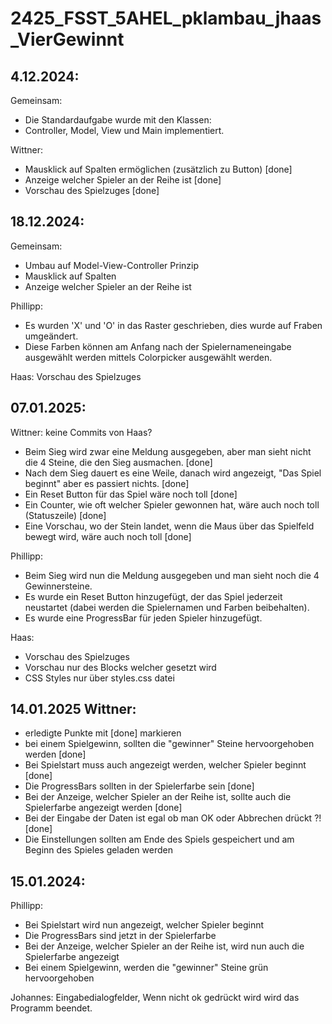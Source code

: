 # 2425_FSST_5AHEL_pklambau_jhaas_VierGewinnt

## 4.12.2024: 
Gemeinsam: 
- Die Standardaufgabe wurde mit den Klassen: 
- Controller, Model, View und Main implementiert.

Wittner:
- Mausklick auf Spalten ermöglichen (zusätzlich zu Button) [done]
- Anzeige welcher Spieler an der Reihe ist [done]
- Vorschau des Spielzuges [done]

## 18.12.2024: 
Gemeinsam: 
- Umbau auf Model-View-Controller Prinzip
- Mausklick auf Spalten
- Anzeige welcher Spieler an der Reihe ist

Phillipp:
- Es wurden 'X' und 'O' in das Raster geschrieben, dies wurde auf Fraben umgeändert.
- Diese Farben können am Anfang nach der Spielernameneingabe  ausgewählt werden mittels Colorpicker ausgewählt werden.

Haas:
Vorschau des Spielzuges

## 07.01.2025:
Wittner: keine Commits von Haas?
- Beim Sieg wird zwar eine Meldung ausgegeben, aber man sieht nicht die 4 Steine, die den Sieg ausmachen. [done]
- Nach dem Sieg dauert es eine Weile, danach wird angezeigt, "Das Spiel beginnt" aber es passiert nichts. [done]
- Ein Reset Button für das Spiel wäre noch toll [done]
- Ein Counter, wie oft welcher Spieler gewonnen hat, wäre auch noch toll (Statuszeile) [done]
- Eine Vorschau, wo der Stein landet, wenn die Maus über das Spielfeld bewegt wird, wäre auch noch toll [done]

Phillipp:
- Beim Sieg wird nun die Meldung ausgegeben und man sieht noch die 4 Gewinnersteine.
- Es wurde ein Reset Button hinzugefügt, der das Spiel jederzeit neustartet (dabei werden die Spielernamen und Farben beibehalten).
- Es wurde eine ProgressBar für jeden Spieler hinzugefügt.

Haas:
- Vorschau des Spielzuges
- Vorschau nur des Blocks welcher gesetzt wird
- CSS Styles nur über styles.css datei

## 14.01.2025 Wittner:
- erledigte Punkte mit [done] markieren
- bei einem Spielgewinn, sollten die "gewinner" Steine hervoorgehoben werden [done]
- Bei Spielstart muss auch angezeigt werden, welcher Spieler beginnt [done]
- Die ProgressBars sollten in der Spielerfarbe sein [done]
- Bei der Anzeige, welcher Spieler an der Reihe ist, sollte auch die Spielerfarbe angezeigt werden [done]
- Bei der Eingabe der Daten ist egal ob man OK oder Abbrechen drückt ?! [done]
- Die Einstellungen sollten am Ende des Spiels gespeichert und am Beginn des Spieles geladen werden

## 15.01.2024:
Phillipp:
- Bei Spielstart wird nun angezeigt, welcher Spieler beginnt
- Die ProgressBars sind jetzt in der Spielerfarbe
- Bei der Anzeige, welcher Spieler an der Reihe ist, wird nun auch die Spielerfarbe angezeigt
- Bei einem Spielgewinn, werden die "gewinner" Steine grün hervoorgehoben

Johannes:
Eingabedialogfelder, Wenn nicht ok gedrückt wird wird das Programm beendet.
